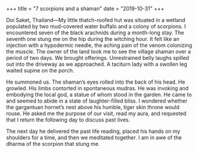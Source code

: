+++
title = "7 scorpions and a shaman"
date = "2019-10-31"
+++

Doi Saket, Thailand—My little thatch-roofed hut was situated in a wetland populated by two mud-covered water buffalo and a colony of scorpions. I encountered seven of the black arachnids during a month-long stay. The seventh one stung me on the hip during the witching hour. It felt like an injection with a hypodermic needle, the aching pain of the venom colonizing the muscle. The owner of the land took me to see the village shaman over a period of two days. We brought offerings. Unrestrained belly laughs spilled out into the driveway as we approached. A taciturn lady with a swollen leg waited supine on the porch.   

He summoned us. The shaman’s eyes rolled into the back of his head. He growled. His limbs contorted in spontaneous mudras. He was invoking and embodying the local god, a statue of whom stood in the garden. He came to and seemed to abide in a state of laughter-filled bliss. I wondered whether the gargantuan hornet’s nest above his humble, tiger skin throne would rouse. He asked me the purpose of our visit, read my aura, and requested that I return the following day to discuss past lives.  
  
The next day he delivered the past life reading, placed his hands on my shoulders for a time, and then we meditated together. I am in awe of the dharma of the scorpion that stung me.